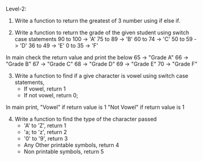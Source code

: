 Level-2:

1. Write a function to return the greatest of 3 number using if else if.

 

2. Write a function to return the grade of the given student using switch case statements
90 to 100 -> 'A'
75 to 89 -> 'B'
60 to 74 -> 'C'
50 to 59 -> 'D'
36 to 49 -> 'E'
0 to 35 -> 'F'

In main check the return value and print the below
65 -> "Grade A"
66 -> "Grade B"
67 -> "Grade C"
68 -> "Grade D"
69 -> "Grade E"
70 -> "Grade F"

 

3. Write a function to find if a give character is vowel using switch case statements, 
    - If vowel, return 1
    - If not vowel, return 0;

In main print,
"Vowel" if return value is 1
"Not Vowel" if return value is 1

 

4. Write a function to find the type of the character passed
    - 'A' to 'Z', return 1
    - 'a; to 'z', return 2
    - '0' to '9', return 3
    - Any Other printable symbols, return 4
    - Non printable symbols, return 5 

